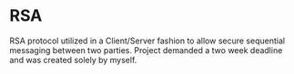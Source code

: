# RSA
 RSA protocol utilized in a Client/Server fashion to allow secure sequential messaging between two parties. Project demanded a two week deadline and was created solely by myself.
